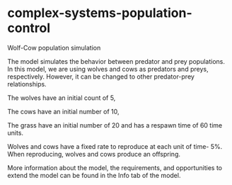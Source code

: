 # complex-systems-population-control
Wolf-Cow population simulation

The model simulates the behavior between predator and prey populations. In this model, we are using wolves and cows as predators and preys, respectively. However, it can be changed to other predator-prey relationships.

The wolves have an initial count of 5, 

The cows have an initial number of 10,

The grass have an initial number of 20 and has a respawn time of 60 time units.

Wolves and cows have a fixed rate to reproduce at each unit of time- 5%. When reproducing, wolves and cows produce an offspring. 

More information about the model, the requirements, and opportunities to extend the model can be found in the Info tab of the model.
